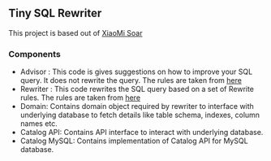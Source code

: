 ## Tiny SQL Rewriter

This project is based out of [XiaoMi Soar](https://github.com/XiaoMi/soar.git)

### Components
- Advisor : This code is gives suggestions on how to improve your SQL query. It does not rewrite the query. The rules
 are taken from [here](https://github.com/XiaoMi/soar/blob/fab04633b12ba1e4f35456112360150a6d0d1421/advisor/rules.go#L119)
- Rewriter : This code rewrites the SQL query based on a set of Rewrite rules. The rules are taken from
 [here](https://github.com/XiaoMi/soar/blob/fab04633b12ba1e4f35456112360150a6d0d1421/ast/rewrite.go#L47)
- Domain: Contains domain object required by rewriter to interface with underlying database to fetch details like table
 schema, indexes, column names etc.
- Catalog API: Contains API interface to interact with underlying database.
- Catalog MySQL: Contains implementation of Catalog API for MySQL database.